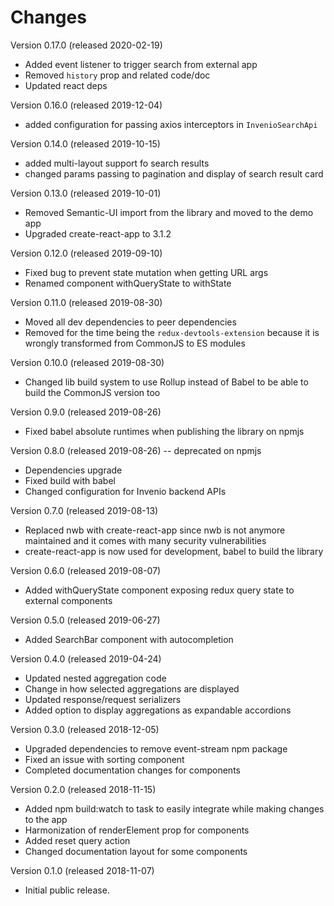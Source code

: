 # Changes

Version 0.17.0 (released 2020-02-19)
* Added event listener to trigger search from external app
* Removed `history` prop and related code/doc
* Updated react deps

Version 0.16.0 (released 2019-12-04)
* added configuration for passing axios interceptors in `InvenioSearchApi`

Version 0.14.0 (released 2019-10-15)
* added multi-layout support fo search results
* changed params passing to pagination and display of search result card

Version 0.13.0 (released 2019-10-01)
* Removed Semantic-UI import from the library and moved to the demo app
* Upgraded create-react-app to 3.1.2

Version 0.12.0 (released 2019-09-10)
* Fixed bug to prevent state mutation when getting URL args
* Renamed component withQueryState to withState

Version 0.11.0 (released 2019-08-30)
* Moved all dev dependencies to peer dependencies
* Removed for the time being the `redux-devtools-extension` because it is wrongly transformed from CommonJS to ES modules

Version 0.10.0 (released 2019-08-30)
* Changed lib build system to use Rollup instead of Babel to be able to build the CommonJS version too

Version 0.9.0 (released 2019-08-26)
* Fixed babel absolute runtimes when publishing the library on npmjs

Version 0.8.0 (released 2019-08-26) -- deprecated on npmjs
* Dependencies upgrade
* Fixed build with babel
* Changed configuration for Invenio backend APIs

Version 0.7.0 (released 2019-08-13)
* Replaced nwb with create-react-app since nwb is not anymore maintained and it comes with many security vulnerabilities
* create-react-app is now used for development, babel to build the library

Version 0.6.0 (released 2019-08-07)
* Added withQueryState component exposing redux query state to external components

Version 0.5.0 (released 2019-06-27)
* Added SearchBar component with autocompletion

Version 0.4.0 (released 2019-04-24)
* Updated nested aggregation code
* Change in how selected aggregations are displayed
* Updated response/request serializers
* Added option to display aggregations as expandable accordions

Version 0.3.0 (released 2018-12-05)

* Upgraded dependencies to remove event-stream npm package
* Fixed an issue with sorting component
* Completed documentation changes for components

Version 0.2.0 (released 2018-11-15)

* Added npm build:watch to task to easily integrate while making changes to the app
* Harmonization of renderElement prop for components
* Added reset query action
* Changed documentation layout for some components

Version 0.1.0 (released 2018-11-07)

* Initial public release.
